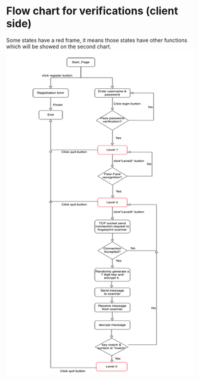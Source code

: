 # Flow chart for verifications (client side)
Some states have a red frame, it means those states have other functions which will be showed on the second chart.
![Flow chart for verifications](/img/fc_verification.png)